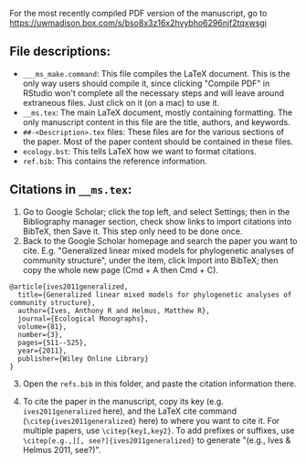 
For the most recently compiled PDF version of the manuscript, go to
<https://uwmadison.box.com/s/bso8x3z16x2hvybho6296njf2tqxwsgi>


## File descriptions:

- `___ms_make.command`: This file compiles the LaTeX document. This is the only way
  users should compile it, since clicking "Compile PDF" in RStudio won't complete all
  the necessary steps and will leave around extraneous files.
  Just click on it (on a mac) to use it.
- `__ms.tex`: The main LaTeX document, mostly containing formatting.
  The only manuscript content in this file are the title, authors, and keywords.
- `##-<Description>.tex` files: These files are for the various sections of 
  the paper. Most of the paper content should be contained in these files.
- `ecology.bst`: This tells LaTeX how we want to format citations.
- `ref.bib`: This contains the reference information.


## Citations in `__ms.tex`:

1. Go to Google Scholar; click the top left, and select Settings; then in the
   Bibliography manager section, check show links to import citations into BibTeX, 
   then Save it. This step only need to be done once.
2. Back to the Google Scholar homepage and search the paper you want to cite. 
   E.g. "Generalized linear mixed models for phylogenetic analyses of community 
   structure", under the item, click Import into BibTeX; then copy the whole new page 
   (Cmd + A then Cmd + C).

```
@article{ives2011generalized,
  title={Generalized linear mixed models for phylogenetic analyses of community structure},
  author={Ives, Anthony R and Helmus, Matthew R},
  journal={Ecological Monographs},
  volume={81},
  number={3},
  pages={511--525},
  year={2011},
  publisher={Wiley Online Library}
}
```

3. Open the `refs.bib` in this folder, and paste the citation information there.

4. To cite the paper in the manuscript, copy its key (e.g. `ives2011generalized` here),
   and the LaTeX cite command (`\citep{ives2011generalized}` here) to where you
   want to cite it. For multiple papers, use `\citep{key1,key2}`.
   To add prefixes or suffixes, use `\citep[e.g.,][, see?]{ives2011generalized}` to
   generate "(e.g., Ives & Helmus 2011, see?)".

